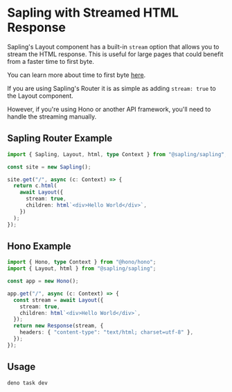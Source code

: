 # Sapling with Streamed HTML Response

Sapling's Layout component has a built-in `stream` option that allows you to stream the HTML response. This is useful for large pages that could benefit from a faster time to first byte.

You can learn more about time to first byte [here](https://developer.chrome.com/docs/lighthouse/performance/server-response-time?utm_source=lighthouse&utm_medium=lr).

If you are using Sapling's Router it is as simple as adding `stream: true` to the Layout component.

However, if you're using Hono or another API framework, you'll need to handle the streaming manually.


## Sapling Router Example

```ts
import { Sapling, Layout, html, type Context } from "@sapling/sapling";

const site = new Sapling();

site.get("/", async (c: Context) => {
  return c.html(
    await Layout({
      stream: true,
      children: html`<div>Hello World</div>`,
    })
  );
});
```

## Hono Example

```ts
import { Hono, type Context } from "@hono/hono";
import { Layout, html } from "@sapling/sapling";

const app = new Hono();

app.get("/", async (c: Context) => {
  const stream = await Layout({
    stream: true,
    children: html`<div>Hello World</div>`,
  });
  return new Response(stream, {
    headers: { "content-type": "text/html; charset=utf-8" },
  });
});
```

## Usage

```
deno task dev
```

